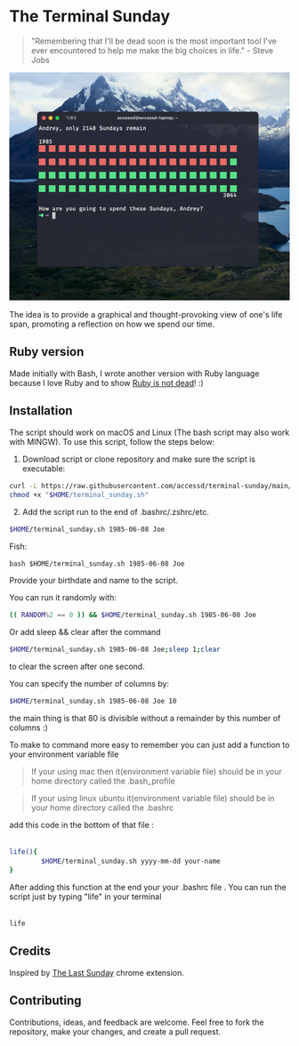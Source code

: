 # The Terminal Sunday

> "Remembering that I'll be dead soon is the most important tool I've ever encountered to help me make the big choices in life." - Steve Jobs

![ScreenShot](https://raw.githubusercontent.com/accessd/terminal-sunday/master/img/screenshot.png)

The idea is to provide a graphical and thought-provoking view of one's life span, promoting a reflection on how we spend our time.

## Ruby version

Made initially with Bash, I wrote another version with Ruby language because I love Ruby and to show [Ruby is not dead](https://isrubydead.com/)! :)

## Installation

The script should work on macOS and Linux (The bash script may also work with MINGW).
To use this script, follow the steps below:

1. Download script or clone repository and make sure the script is executable:

```bash
curl -L https://raw.githubusercontent.com/accessd/terminal-sunday/main/terminal_sunday.sh -o "$HOME/terminal_sunday.sh"
chmod +x "$HOME/terminal_sunday.sh"
```

2. Add the script run to the end of .bashrc/.zshrc/etc.

```bash
$HOME/terminal_sunday.sh 1985-06-08 Joe
```

Fish: 

```fish
bash $HOME/terminal_sunday.sh 1985-06-08 Joe
```

Provide your birthdate and name to the script.

You can run it randomly with:

```bash
(( RANDOM%2 == 0 )) && $HOME/terminal_sunday.sh 1985-06-08 Joe
```

Or add sleep && clear after the command

```bash
$HOME/terminal_sunday.sh 1985-06-08 Joe;sleep 1;clear
```

to clear the screen after one second.

You can specify the number of columns by:

```bash
$HOME/terminal_sunday.sh 1985-06-08 Joe 10
```

the main thing is that 80 is divisible without a remainder by this number of columns :)

To make to command more easy to remember you can just add a function to your environment variable file

> If your using mac then it(environment variable file) should be in your home directory called the .bash_profile

> If your using linux ubuntu it(environment variable file) should be in your home directory called the .bashrc

add this code in the bottom of that file :

```bash

life(){
        $HOME/terminal_sunday.sh yyyy-mm-dd your-name
}

```

After adding this function at the end your your .bashrc file . 
You can run the script just by typing "life" in your terminal

```bash

life

```

## Credits

Inspired by [The Last Sunday](https://chromewebstore.google.com/detail/the-last-sunday-reminder/aiojhapcgfgmiacbbjfgedhlcchmpelh?pli=1) chrome extension.

## Contributing

Contributions, ideas, and feedback are welcome. Feel free to fork the repository, make your changes, and create a pull request.
